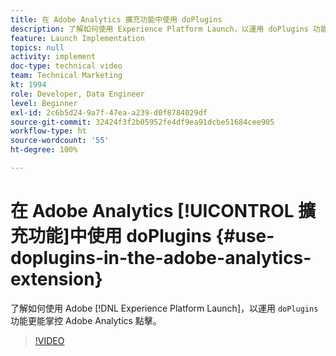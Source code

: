 ```yaml
---
title: 在 Adobe Analytics 擴充功能中使用 doPlugins
description: 了解如何使用 Experience Platform Launch，以運用 doPlugins 功能更能掌控 Adobe Analytics 點擊。
feature: Launch Implementation
topics: null
activity: implement
doc-type: technical video
team: Technical Marketing
kt: 1994
role: Developer, Data Engineer
level: Beginner
exl-id: 2c6b5d24-9a7f-47ea-a239-d0f8784029df
source-git-commit: 32424f3f2b05952fe4df9ea91dcbe51684cee905
workflow-type: ht
source-wordcount: '55'
ht-degree: 100%

---
```


# 在 Adobe Analytics [!UICONTROL 擴充功能]中使用 doPlugins {#use-doplugins-in-the-adobe-analytics-extension}

了解如何使用 Adobe [!DNL Experience Platform Launch]，以運用 `doPlugins` 功能更能掌控 Adobe Analytics 點擊。

>[!VIDEO](https://video.tv.adobe.com/v/25171?quality=12)
